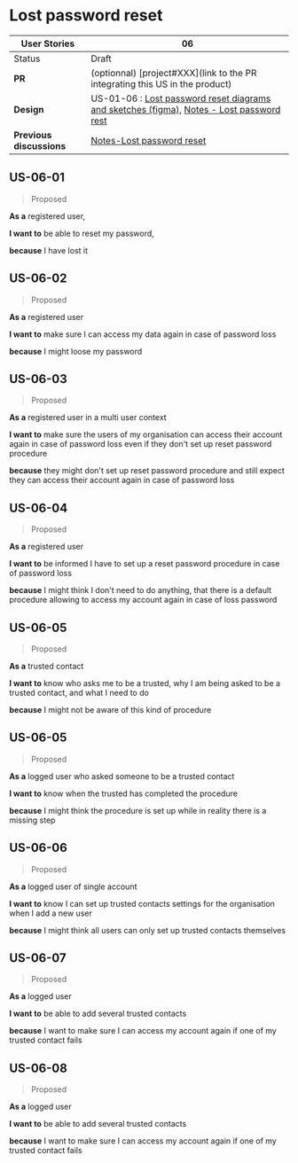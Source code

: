 # Lost password reset

<!-- prettier-ignore -->
| User Stories | 06 |
| ---------- | ---- |
| Status | Draft |
| **PR**      | (optionnal) [project#XXX](link to the PR integrating this US in the product) |
| **Design** | US-01-06 : [Lost password reset diagrams and sketches (figma)](https://www.figma.com/file/G7Fm7WiOecw3n7MScbtSL9/Lost-password-reset), [Notes - Lost password rest](https://github.com/blindnet-io/product-management/blob/aa85548a2a32fb7e1a75b353d5632f155b3c9fbd/user-stories/Notes_Lost-password-reset.md)
| **Previous discussions** | [Notes-Lost password reset](https://github.com/blindnet-io/product-management/blob/Lost-password-reset/user-stories/Notes_Lost-password-reset.md)

## US-06-01

> Proposed

**As a** registered user,

**I want to** be able to reset my password,

**because** I have lost it

## US-06-02

> Proposed

**As a** registered user

**I want to** make sure I can access my data again in case of password loss

**because** I might loose my password

## US-06-03

> Proposed

**As a** registered user in a multi user context

**I want to** make sure the users of my organisation can access their account again in case of password loss even if they don't set up reset password procedure

**because** they might don't set up reset password procedure and still expect they can access their account again in case of password loss

## US-06-04

> Proposed

**As a** registered user 

**I want to** be informed I have to set up a reset password procedure in case of password loss

**because** I might think I don't need to do anything, that there is a default procedure allowing to access my account again in case of loss password

## US-06-05

> Proposed

**As a** trusted contact

**I want to** know who asks me to be a trusted, why I am being asked to be a trusted contact, and what I need to do

**because** I might not be aware of this kind of procedure 

## US-06-05

> Proposed

**As a** logged user who asked someone to be a trusted contact

**I want to** know when the trusted has completed the procedure 

**because** I might think the procedure is set up while in reality there is a missing step 

## US-06-06

> Proposed

**As a** logged user of single account 

**I want to** know I can set up trusted contacts settings for the organisation when I add a new user

**because** I might think all users can only set up trusted contacts themselves 

## US-06-07

> Proposed

**As a** logged user

**I want to** be able to add several trusted contacts

**because** I want to make sure I can access my account again if one of my trusted contact fails

## US-06-08

> Proposed

**As a** logged user

**I want to** be able to add several trusted contacts

**because** I want to make sure I can access my account again if one of my trusted contact fails


